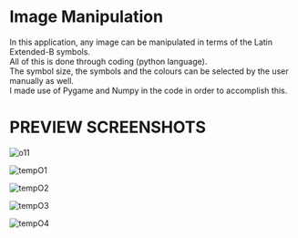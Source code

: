 # Image Manipulation
In this application, any image can be manipulated in terms of the Latin Extended-B symbols.  
All of this is done through coding (python language).  
The symbol size, the symbols and the colours can be selected by the user manually as well.  
I made use of Pygame and Numpy in the code in order to accomplish this.   

# PREVIEW SCREENSHOTS  

![o11](https://user-images.githubusercontent.com/79057173/119736383-3f87ba00-be9b-11eb-938c-45f8430886a4.PNG)

![tempO1](https://user-images.githubusercontent.com/79057173/119736739-d3f21c80-be9b-11eb-90c4-f4297436e069.PNG)

![tempO2](https://user-images.githubusercontent.com/79057173/119736743-d5bbe000-be9b-11eb-9d0b-78d19ae10e9f.PNG)

![tempO3](https://user-images.githubusercontent.com/79057173/119736748-d6ed0d00-be9b-11eb-8e61-7e0f2d9b4017.PNG)

![tempO4](https://user-images.githubusercontent.com/79057173/119736751-d8b6d080-be9b-11eb-967f-5437eaeb467f.PNG)

